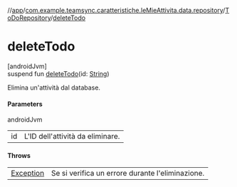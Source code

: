 //[app](../../../index.md)/[com.example.teamsync.caratteristiche.leMieAttivita.data.repository](../index.md)/[ToDoRepository](index.md)/[deleteTodo](delete-todo.md)

# deleteTodo

[androidJvm]\
suspend fun [deleteTodo](delete-todo.md)(id: [String](https://kotlinlang.org/api/latest/jvm/stdlib/kotlin/-string/index.html))

Elimina un'attività dal database.

#### Parameters

androidJvm

| | |
|---|---|
| id | L'ID dell'attività da eliminare. |

#### Throws

| | |
|---|---|
| [Exception](https://kotlinlang.org/api/latest/jvm/stdlib/kotlin/-exception/index.html) | Se si verifica un errore durante l'eliminazione. |
